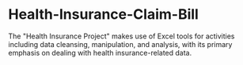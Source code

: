 # Health-Insurance-Claim-Bill
The "Health Insurance Project" makes use of Excel tools for activities including data cleansing, manipulation, and analysis, with its primary emphasis on dealing with health insurance-related data.
